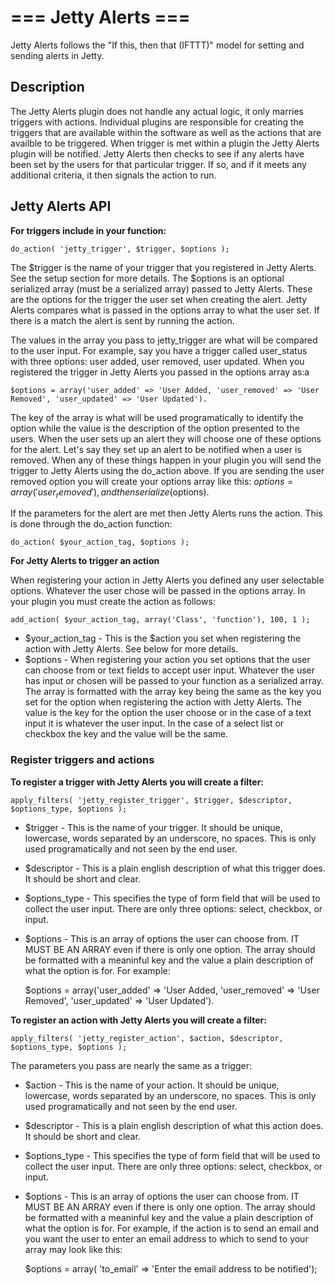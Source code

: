 # === Jetty Alerts ===

Jetty Alerts follows the "If this, then that (IFTTT)" model for setting and sending alerts in Jetty. 

## Description

The Jetty Alerts plugin does not handle any actual logic, it only marries triggers with actions. Individual plugins are responsible for creating the triggers that are available within the software as well as the actions that are availble to be triggered. When trigger is met within a plugin the Jetty Alerts plugin will be notified. Jetty Alerts then checks to see if any alerts have been set by the users for that particular trigger. If so, and if it meets any additional criteria, it then signals the action to run.

## Jetty Alerts API

**For triggers include in your function:**

	do_action( 'jetty_trigger', $trigger, $options );

The $trigger is the name of your trigger that you registered in Jetty Alerts. See the setup section for more details. The $options is an optional serialized array (must be a serialized array) passed to Jetty Alerts. These are the options for the trigger the user set when creating the alert. Jetty Alerts compares what is passed in the options array to what the user set. If there is a match the alert is sent by running the action.

The values in the array you pass to jetty_trigger are what will be compared to the user input. For example, say you have a trigger called user_status with three options: user added, user removed, user updated. When you registered the trigger in Jetty Alerts you passed in the options array as:a 
	
	$options = array('user_added' => 'User Added, 'user_removed' => 'User Removed', 'user_updated' => 'User Updated'). 

The key of the array is what will be used programatically to identify the option while the value is the description of the option presented to the users. When the user sets up an alert they will choose one of these options for the alert. Let's say they set up an alert to be notified when a user is removed. When any of these things happen in your plugin you will send the trigger to Jetty Alerts using the do_action above. If you are sending the user removed option you will create your options array like this: $options = array('user_removed'), and then serialize($options). 

If the parameters for the alert are met then Jetty Alerts runs the action. This is done through the do_action function:

	do_action( $your_action_tag, $options );

**For Jetty Alerts to trigger an action**

When registering your action in Jetty Alerts you defined any user selectable options. Whatever the user chose will be passed in the options array. In your plugin you must create the action as follows:

	add_action( $your_action_tag, array('Class', 'function'), 100, 1 );
	
* $your_action_tag - This is the $action you set when registering the action with Jetty Alerts. See below for more details.
* $options - When registering your action you set options that the user can choose from or text fields to accept user input. Whatever the user has input or chosen will be passed to your function as a serialized array. The array is formatted with the array key being the same as the key you set for the option when registering the action with Jetty Alerts. The value is the key for the option the user choose or in the case of a text input it is whatever the user input. In the case of a select list or checkbox the key and the value will be the same.
	
### Register triggers and actions

**To register a trigger with Jetty Alerts you will create a filter:**
	
	apply_filters( 'jetty_register_trigger', $trigger, $descriptor, $options_type, $options );
	
* $trigger - This is the name of your trigger. It should be unique, lowercase, words separated by an underscore, no spaces. This is only used programatically and not seen by the end user.
* $descriptor - This is a plain english description of what this trigger does. It should be short and clear.
* $options_type - This specifies the type of form field that will be used to collect the user input. There are only three options: select, checkbox, or input.
* $options - This is an array of options the user can choose from. IT MUST BE AN ARRAY even if there is only one option. The array should be formatted with a meaninful key and the value a plain description of what the option is for. For example: 
	
	$options = array('user_added' => 'User Added, 'user_removed' => 'User Removed', 'user_updated' => 'User Updated').

**To register an action with Jetty Alerts you will create a filter:**

	apply_filters( 'jetty_register_action', $action, $descriptor, $options_type, $options );

The parameters you pass are nearly the same as a trigger:
* $action - This is the name of your action. It should be unique, lowercase, words separated by an underscore, no spaces. This is only used programatically and not seen by the end user.
* $descriptor - This is a plain english description of what this action does. It should be short and clear.
* $options_type - This specifies the type of form field that will be used to collect the user input. There are only three options: select, checkbox, or input.
* $options - This is an array of options the user can choose from. IT MUST BE AN ARRAY even if there is only one option. The array should be formatted with a meaninful key and the value a plain description of what the option is for. For example, if the action is to send an email and you want the user to enter an email address to which to send to your array may look like this:


	$options = array( 'to_email' => 'Enter the email address to be notified');